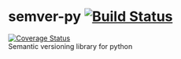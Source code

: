 # semver-py [![Build Status](https://travis-ci.org/shoriminimoe/semver-py.svg?branch=master)](https://travis-ci.org/shoriminimoe/semver-py)
[![Coverage Status](https://coveralls.io/repos/github/shoriminimoe/semver-py/badge.svg?branch=master)](https://coveralls.io/github/shoriminimoe/semver-py?branch=master)  
Semantic versioning library for python

